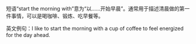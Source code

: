 短语“start the morning with”意为“以......开始早晨”。通常用于描述清晨做的第一件事情，可以是喝咖啡、锻炼、吃早餐等。

英文例句：I like to start the morning with a cup of coffee to feel energized for the day ahead.
